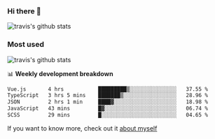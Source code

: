 ### Hi there 👋

<!--
**HondryTravis/HondryTravis** is a ✨ _special_ ✨ repository because its `README.md` (this file) appears on your GitHub profile.

Here are some ideas to get you started:

- 🔭 I’m currently working on ...
- 🌱 I’m currently learning ...
- 👯 I’m looking to collaborate on ...
- 🤔 I’m looking for help with ...
- 💬 Ask me about ...
- 📫 How to reach me: ...
- 😄 Pronouns: ...
- ⚡ Fun fact: ...
-->

![travis's github stats](https://github-readme-stats.vercel.app/api?username=HondryTravis&hide=stars)
### Most used
![travis's github stats](https://github-readme-stats.anuraghazra1.vercel.app/api/top-langs/?username=HondryTravis&layout=compact&hide_title=true)

📊 **Weekly development breakdown**

<!--START_SECTION:waka-->

```txt
Vue.js       4 hrs           █████████▒░░░░░░░░░░░░░░░   37.55 %
TypeScript   3 hrs 5 mins    ███████▒░░░░░░░░░░░░░░░░░   28.96 %
JSON         2 hrs 1 min     ████▓░░░░░░░░░░░░░░░░░░░░   18.98 %
JavaScript   43 mins         █▓░░░░░░░░░░░░░░░░░░░░░░░   06.74 %
SCSS         29 mins         █░░░░░░░░░░░░░░░░░░░░░░░░   04.65 %
```

<!--END_SECTION:waka-->

If you want to know more, check out it [about myself](https://hondrytravis.github.io/)
